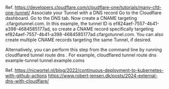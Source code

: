 Ref. https://developers.cloudflare.com/cloudflare-one/tutorials/many-cfd-one-tunnel/
Associate your Tunnel with a DNS record
Go to the Cloudflare dashboard.
Go to the DNS tab.
Now create a CNAME targeting .cfargotunnel.com. In this example, the tunnel ID is ef824aef-7557-4b41-a398-4684585177ad, so create a CNAME record specifically targeting ef824aef-7557-4b41-a398-4684585177ad.cfargotunnel.com.
You can also create multiple CNAME records targeting the same Tunnel, if desired.

Alternatively, you can perform this step from the command line by running 
cloudflared tunnel route dns <tunnel> <hostname>. 
For example, cloudflared tunnel route dns example-tunnel tunnel.example.coms

Ref. https://nicwortel.nl/blog/2022/continuous-deployment-to-kubernetes-with-github-actions
    https://www.robert-jensen.dk/posts/2024-external-dns-with-cloudflare/